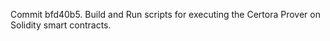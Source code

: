 Commit bfd40b5.                    Build and Run scripts for executing the Certora Prover on Solidity smart contracts.